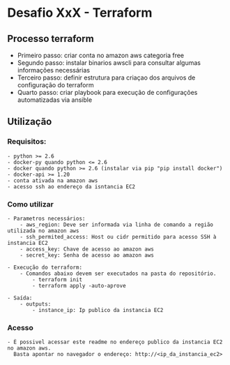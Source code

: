 # Desafio XxX - Terraform

## Processo terraform
 - Primeiro passo: criar conta no amazon aws categoria free
 - Segundo passo: instalar binarios awscli para consultar algumas informações necessárias
 - Terceiro passo: definir estrutura para criaçao dos arquivos de configuração do terraform
 - Quarto passo: criar playbook para execução de configurações automatizadas via ansible
 
## Utilização

### Requisitos:
    - python >= 2.6
    - docker-py quando python <= 2.6
    - docker quando python >= 2.6 (instalar via pip "pip install docker")
    - docker-api >= 1.20
    - conta ativada na amazon aws
    - acesso ssh ao endereço da isntancia EC2

### Como utilizar
    - Parametros necessários:
        - aws_region: Deve ser informada via linha de comando a região utilizada no amazon aws
        - ssh_permited_access: Host ou cidr permitido para acesso SSH à instancia EC2
        - access_key: Chave de acesso ao amazon aws
        - secret_key: Senha de acesso ao amazon aws
        
    - Execução do terraform:
        - Comandos abaixo devem ser executados na pasta do repositório.
            - terraform init
            - terraform apply -auto-aprove
            
    - Saída:
        - outputs:
            - instance_ip: Ip publico da instancia EC2
            
### Acesso
    - É possivel acessar este readme no endereço publico da instancia EC2 no amazon aws. 
      Basta apontar no navegador o endereço: http://<ip_da_instancia_ec2>
    